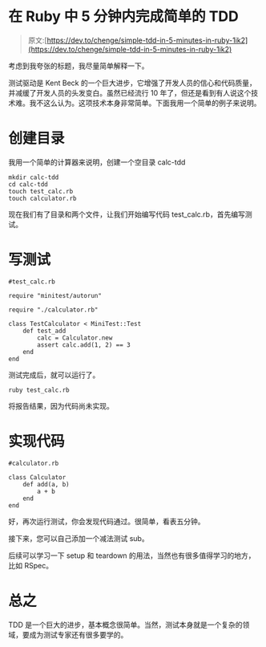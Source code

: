 # 在 Ruby 中 5 分钟内完成简单的 TDD

> 原文:[https://dev.to/chenge/simple-tdd-in-5-minutes-in-ruby-1ik2](https://dev.to/chenge/simple-tdd-in-5-minutes-in-ruby-1ik2)

考虑到我夸张的标题，我尽量简单解释一下。

测试驱动是 Kent Beck 的一个巨大进步，它增强了开发人员的信心和代码质量，并减缓了开发人员的头发变白。虽然已经流行 10 年了，但还是看到有人说这个技术难。我不这么认为。这项技术本身非常简单。下面我用一个简单的例子来说明。

# 创建目录

我用一个简单的计算器来说明，创建一个空目录 calc-tdd

```
mkdir calc-tdd
cd calc-tdd
touch test_calc.rb
touch calculator.rb 
```

现在我们有了目录和两个文件，让我们开始编写代码 test_calc.rb，首先编写测试。

# 写测试

```
#test_calc.rb

require "minitest/autorun"

require "./calculator.rb"

class TestCalculator < MiniTest::Test
    def test_add
        calc = Calculator.new
        assert calc.add(1, 2) == 3
    end
end 
```

测试完成后，就可以运行了。

```
ruby test_calc.rb 
```

将报告结果，因为代码尚未实现。

# 实现代码

```
#calculator.rb

class Calculator
    def add(a, b)
        a + b
    end
end 
```

好，再次运行测试，你会发现代码通过。很简单，看表五分钟。

接下来，您可以自己添加一个减法测试 sub。

后续可以学习一下 setup 和 teardown 的用法，当然也有很多值得学习的地方，比如 RSpec。

# 总之

TDD 是一个巨大的进步，基本概念很简单。当然，测试本身就是一个复杂的领域，要成为测试专家还有很多要学的。